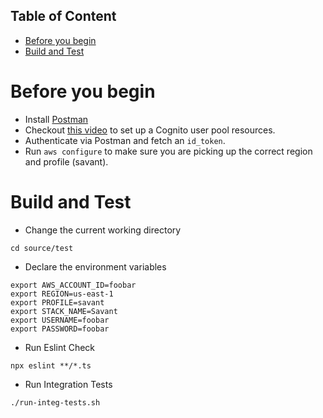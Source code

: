 ## Table of Content

-   [Before you begin](#before-you-begin)
-   [Build and Test](#build-and-test)

# Before you begin
- Install [Postman](https://www.postman.com/downloads/)
- Checkout [this video](https://amazon.awsapps.com/workdocs/index.html#/login?redirectPath=document%2Fd09ab8f2bda9f4a0ac637bcd29334087fd2d24da876a9acb16595a452e99a76e) to set up a Cognito user pool resources.
- Authenticate via Postman and fetch an `id_token`.
- Run `aws configure` to make sure you are picking up the correct region and profile (savant).

# Build and Test
- Change the current working directory

```
cd source/test
```
- Declare the environment variables
```
export AWS_ACCOUNT_ID=foobar
export REGION=us-east-1
export PROFILE=savant
export STACK_NAME=Savant
export USERNAME=foobar
export PASSWORD=foobar
```

- Run Eslint Check
```
npx eslint **/*.ts
```

- Run Integration Tests
```
./run-integ-tests.sh
```

